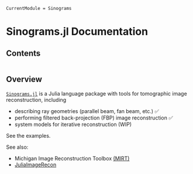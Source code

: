 ```@meta
CurrentModule = Sinograms
```

# Sinograms.jl Documentation

## Contents

```@contents
```

## Overview

[`Sinograms.jl`](https://github.com/JeffFessler/Sinograms.jl)
is a Julia language package
with tools for tomographic image reconstruction,
including
* describing ray geometries (parallel beam, fan beam, etc.) ✅
* performing filtered back-projection (FBP) image reconstruction ✅
* system models for iterative reconstruction (WIP)

See the examples.

See also:
* Michigan Image Reconstruction Toolbox
  [(MIRT)](https://github.com/JeffFessler/MIRT.jl)
* [JuliaImageRecon](https://github.com/JuliaImageRecon)
